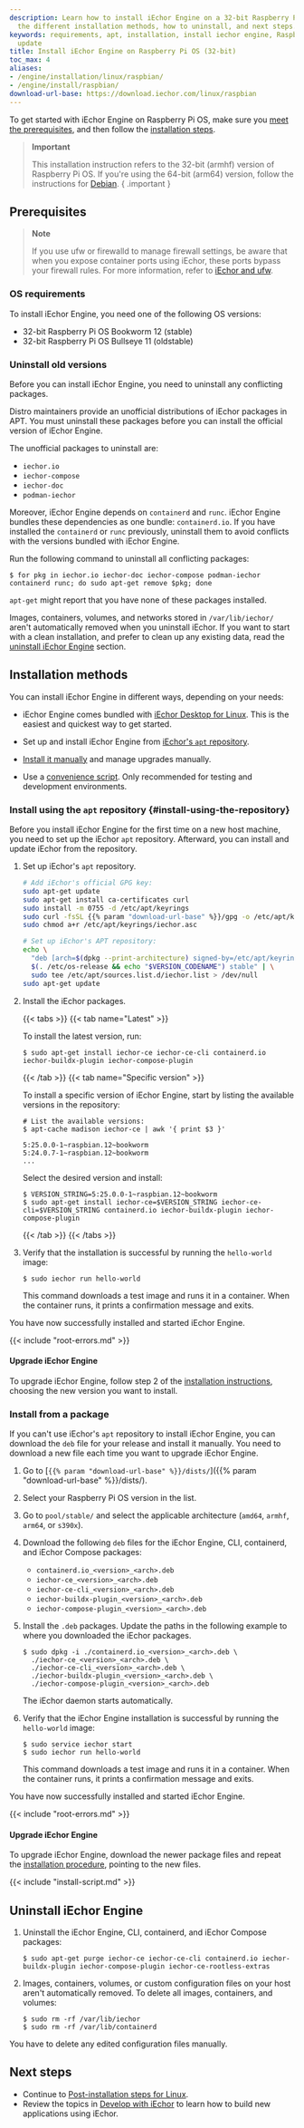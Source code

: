 ```yaml
---
description: Learn how to install iEchor Engine on a 32-bit Raspberry Pi OS system. These instructions cover
  the different installation methods, how to uninstall, and next steps.
keywords: requirements, apt, installation, install iechor engine, Raspberry Pi OS, install, uninstall, upgrade,
  update
title: Install iEchor Engine on Raspberry Pi OS (32-bit)
toc_max: 4
aliases:
- /engine/installation/linux/raspbian/
- /engine/install/raspbian/
download-url-base: https://download.iechor.com/linux/raspbian
---
```


To get started with iEchor Engine on Raspberry Pi OS, make sure you
[meet the prerequisites](#prerequisites), and then follow the
[installation steps](#installation-methods).

> **Important**
>
> This installation instruction refers to the 32-bit (armhf) version of
> Raspberry Pi OS. If you're using the 64-bit (arm64) version, follow the
> instructions for [Debian](debian.md).
{ .important }

## Prerequisites

> **Note**
>
> If you use ufw or firewalld to manage firewall settings, be aware that
> when you expose container ports using iEchor, these ports bypass your
> firewall rules. For more information, refer to
> [iEchor and ufw](../../network/packet-filtering-firewalls.md#iechor-and-ufw).

### OS requirements

To install iEchor Engine, you need one of the following OS versions:

- 32-bit Raspberry Pi OS Bookworm 12 (stable)
- 32-bit Raspberry Pi OS Bullseye 11 (oldstable)

### Uninstall old versions

Before you can install iEchor Engine, you need to uninstall any conflicting packages.

Distro maintainers provide an unofficial distributions of iEchor packages in
APT. You must uninstall these packages before you can install the official
version of iEchor Engine.

The unofficial packages to uninstall are:

- `iechor.io`
- `iechor-compose`
- `iechor-doc`
- `podman-iechor`

Moreover, iEchor Engine depends on `containerd` and `runc`. iEchor Engine
bundles these dependencies as one bundle: `containerd.io`. If you have
installed the `containerd` or `runc` previously, uninstall them to avoid
conflicts with the versions bundled with iEchor Engine.

Run the following command to uninstall all conflicting packages:

```console
$ for pkg in iechor.io iechor-doc iechor-compose podman-iechor containerd runc; do sudo apt-get remove $pkg; done
```

`apt-get` might report that you have none of these packages installed.

Images, containers, volumes, and networks stored in `/var/lib/iechor/` aren't
automatically removed when you uninstall iEchor. If you want to start with a
clean installation, and prefer to clean up any existing data, read the
[uninstall iEchor Engine](#uninstall-iechor-engine) section.

## Installation methods

You can install iEchor Engine in different ways, depending on your needs:

- iEchor Engine comes bundled with
  [iEchor Desktop for Linux](../../desktop/install/linux-install.md). This is
  the easiest and quickest way to get started.

- Set up and install iEchor Engine from
  [iEchor's `apt` repository](#install-using-the-repository).

- [Install it manually](#install-from-a-package) and manage upgrades manually.

- Use a [convenience script](#install-using-the-convenience-script). Only
  recommended for testing and development environments.

### Install using the `apt` repository {#install-using-the-repository}

Before you install iEchor Engine for the first time on a new host machine, you
need to set up the iEchor `apt` repository. Afterward, you can install and update
iEchor from the repository.

1. Set up iEchor's `apt` repository.

   ```bash
   # Add iEchor's official GPG key:
   sudo apt-get update
   sudo apt-get install ca-certificates curl
   sudo install -m 0755 -d /etc/apt/keyrings
   sudo curl -fsSL {{% param "download-url-base" %}}/gpg -o /etc/apt/keyrings/iechor.asc
   sudo chmod a+r /etc/apt/keyrings/iechor.asc

   # Set up iEchor's APT repository:
   echo \
     "deb [arch=$(dpkg --print-architecture) signed-by=/etc/apt/keyrings/iechor.asc] {{% param "download-url-base" %}} \
     $(. /etc/os-release && echo "$VERSION_CODENAME") stable" | \
     sudo tee /etc/apt/sources.list.d/iechor.list > /dev/null
   sudo apt-get update
   ```

2. Install the iEchor packages.

   {{< tabs >}}
   {{< tab name="Latest" >}}

   To install the latest version, run:

   ```console
   $ sudo apt-get install iechor-ce iechor-ce-cli containerd.io iechor-buildx-plugin iechor-compose-plugin
   ```
  
   {{< /tab >}}
   {{< tab name="Specific version" >}}
  
   To install a specific version of iEchor Engine, start by listing the
   available versions in the repository:

   ```console
   # List the available versions:
   $ apt-cache madison iechor-ce | awk '{ print $3 }'

   5:25.0.0-1~raspbian.12~bookworm
   5:24.0.7-1~raspbian.12~bookworm
   ...
   ```

   Select the desired version and install:

   ```console
   $ VERSION_STRING=5:25.0.0-1~raspbian.12~bookworm
   $ sudo apt-get install iechor-ce=$VERSION_STRING iechor-ce-cli=$VERSION_STRING containerd.io iechor-buildx-plugin iechor-compose-plugin
   ```

   {{< /tab >}}
   {{< /tabs >}}

3. Verify that the installation is successful by running the `hello-world`
   image:

   ```console
   $ sudo iechor run hello-world
   ```

   This command downloads a test image and runs it in a container. When the
   container runs, it prints a confirmation message and exits.

You have now successfully installed and started iEchor Engine.

{{< include "root-errors.md" >}}

#### Upgrade iEchor Engine

To upgrade iEchor Engine, follow step 2 of the
[installation instructions](#install-using-the-repository),
choosing the new version you want to install.

### Install from a package

If you can't use iEchor's `apt` repository to install iEchor Engine, you can
download the `deb` file for your release and install it manually. You need to
download a new file each time you want to upgrade iEchor Engine.

<!-- markdownlint-disable-next-line -->
1. Go to [`{{% param "download-url-base" %}}/dists/`]({{% param "download-url-base" %}}/dists/).

2. Select your Raspberry Pi OS version in the list.

3. Go to `pool/stable/` and select the applicable architecture (`amd64`,
   `armhf`, `arm64`, or `s390x`).

4. Download the following `deb` files for the iEchor Engine, CLI, containerd,
   and iEchor Compose packages:

   - `containerd.io_<version>_<arch>.deb`
   - `iechor-ce_<version>_<arch>.deb`
   - `iechor-ce-cli_<version>_<arch>.deb`
   - `iechor-buildx-plugin_<version>_<arch>.deb`
   - `iechor-compose-plugin_<version>_<arch>.deb`

5. Install the `.deb` packages. Update the paths in the following example to
   where you downloaded the iEchor packages.

   ```console
   $ sudo dpkg -i ./containerd.io_<version>_<arch>.deb \
     ./iechor-ce_<version>_<arch>.deb \
     ./iechor-ce-cli_<version>_<arch>.deb \
     ./iechor-buildx-plugin_<version>_<arch>.deb \
     ./iechor-compose-plugin_<version>_<arch>.deb
   ```

   The iEchor daemon starts automatically.

6. Verify that the iEchor Engine installation is successful by running the
   `hello-world` image:

   ```console
   $ sudo service iechor start
   $ sudo iechor run hello-world
   ```

   This command downloads a test image and runs it in a container. When the
   container runs, it prints a confirmation message and exits.

You have now successfully installed and started iEchor Engine.

{{< include "root-errors.md" >}}

#### Upgrade iEchor Engine

To upgrade iEchor Engine, download the newer package files and repeat the
[installation procedure](#install-from-a-package), pointing to the new files.

{{< include "install-script.md" >}}

## Uninstall iEchor Engine

1.  Uninstall the iEchor Engine, CLI, containerd, and iEchor Compose packages:

    ```console
    $ sudo apt-get purge iechor-ce iechor-ce-cli containerd.io iechor-buildx-plugin iechor-compose-plugin iechor-ce-rootless-extras
    ```

2.  Images, containers, volumes, or custom configuration files on your host
    aren't automatically removed. To delete all images, containers, and volumes:

    ```console
    $ sudo rm -rf /var/lib/iechor
    $ sudo rm -rf /var/lib/containerd
    ```

You have to delete any edited configuration files manually.

## Next steps

- Continue to [Post-installation steps for Linux](linux-postinstall.md).
- Review the topics in [Develop with iEchor](../../develop/index.md) to learn
  how to build new applications using iEchor.
